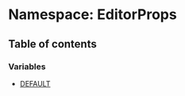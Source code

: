 # Namespace: EditorProps

## Table of contents

### Variables

* [DEFAULT](/auto-docs/editor/variables/EditorProps.DEFAULT.md)
